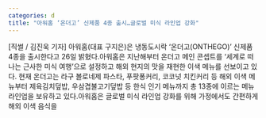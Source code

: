 ```yaml
---
categories: d
title: "아워홈 ‘온더고’ 신제품 4종 출시…글로벌 미식 라인업 강화"
---
```

[직썰 / 김진욱 기자] 아워홈(대표 구지은)은 냉동도시락 ‘온더고(ONTHEGO)’ 신제품 4종을 출시한다고 26일 밝혔다.아워홈은 지난해부터 온더고 메인 콘셉트를 ‘세계로 떠나는 근사한 미식 여행’으로 설정하고 해외 현지의 맛을 재현한 이색 메뉴를 선보이고 있다. 현재 온더고는 라구 볼로네제 파스타, 푸팟퐁커리, 코코넛 치킨커리 등 해외 이색 메뉴부터 제육김치덮밥, 우삼겹불고기덮밥 등 한식 인기 메뉴까지 총 13종에 이르는 메뉴 라인업을 보유하고 있다.아워홈은 글로벌 미식 라인업 강화를 위해 가정에서도 간편하게 해외 이색 음식을